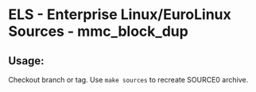 # ELS - Enterprise Linux/EuroLinux Sources - mmc_block_dup
 
## Usage:
  Checkout branch or tag. Use `make sources` to recreate  SOURCE0 archive.

